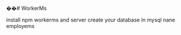 ��#   W o r k e r M s 

install npm workerms and server create your database in mysql nane employems 
 
 
